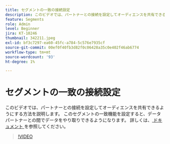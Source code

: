 ```yaml
---
title: セグメントの一致の接続設定
description: このビデオでは、パートナーとの接続を設定してオーディエンスを共有できるようにする方法を説明します。 このセグメントの一致機能の設定後、...（説明は 60 ～ 160 文字にする必要があります）
feature: Segments
role: Admin
level: Beginner
jira: KT-10246
thumbnail: 342211.jpeg
exl-id: bf3c7297-ea60-45fc-a784-5c576e7935cf
source-git-commit: 00ef0f40fb3d82f0c06428a35c0e402f46ab6774
workflow-type: tm+mt
source-wordcount: '93'
ht-degree: 1%

---
```


# セグメントの一致の接続設定

このビデオでは、パートナーとの接続を設定してオーディエンスを共有できるようにする方法を説明します。 このセグメントの一致機能を設定すると、データパートナーとの間でデータをやり取りできるようになります。 詳しくは、[ ドキュメント ](https://experienceleague.adobe.com/docs/experience-platform/segmentation/ui/segment-match/overview.html?lang=ja) を参照してください。

>[!VIDEO](https://video.tv.adobe.com/v/342211/?learn=on)
